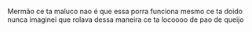 Mermão ce ta maluco nao é que essa porra funciona mesmo ce ta doido nunca imaginei que rolava dessa maneira ce ta locoooo de pao de queijo